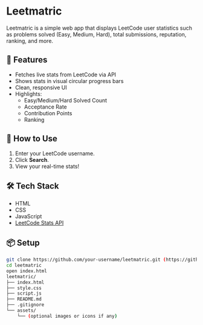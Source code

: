 # Leetmatric

Leetmatric is a simple web app that displays LeetCode user statistics such as problems solved (Easy, Medium, Hard), total submissions, reputation, ranking, and more.

## 🔧 Features

- Fetches live stats from LeetCode via API
- Shows stats in visual circular progress bars
- Clean, responsive UI
- Highlights:
  - Easy/Medium/Hard Solved Count
  - Acceptance Rate
  - Contribution Points
  - Ranking

## 🚀 How to Use

1. Enter your LeetCode username.
2. Click **Search**.
3. View your real-time stats!

## 🛠️ Tech Stack

- HTML
- CSS
- JavaScript
- [LeetCode Stats API](https://leetcode-stats-api.herokuapp.com/)

## 📦 Setup

```bash
git clone https://github.com/your-username/leetmatric.git (https://github.com/DKSHRI/leetcodestatsfinder.git)
cd leetmatric
open index.html
leetmatric/
├── index.html
├── style.css
├── script.js
├── README.md
├── .gitignore
└── assets/
    └── (optional images or icons if any)

